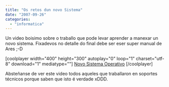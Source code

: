 ```yaml
---
title: "Os retos dun novo Sistema"
date: "2007-09-26"
categories: 
  - "informatica"
---
```


Un video boisimo sobre o traballo que pode levar aprender a manexar un novo sistema. Fixadevos no detalle do final debe ser eser super manual de Ares ;-D

\[coolplayer width="400" height="300" autoplay="0" loop="1" charset="utf-8" download="1" mediatype=""\] [Novo Sistema Operativo](http://www.youtube.com/watch?v=7mB-rTqQcYg) \[/coolplayer\]

Absteñanse de ver este video todos aqueles que traballaron en soportes técnicos porque saben que isto é verdade xDDD.
